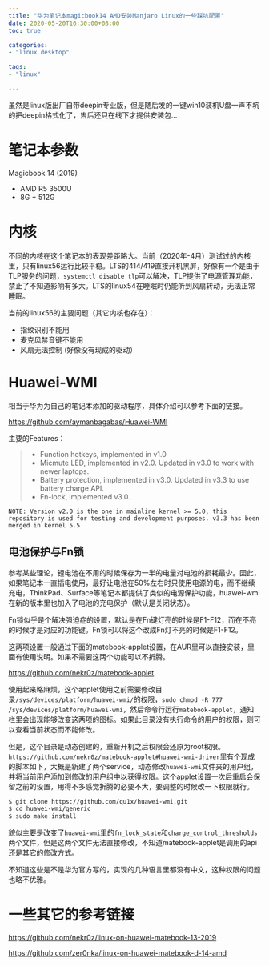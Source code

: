 ```yaml
---
title: "华为笔记本magicbook14 AMD安装Manjaro Linux的一些踩坑配置"
date: 2020-05-20T16:30:00+08:00
toc: true

categories:
- "linux desktop"

tags:
- "linux"

---
```


虽然是linux版出厂自带deepin专业版，但是随后发的一键win10装机U盘一声不坑的把deepin格式化了，售后还只在线下才提供安装包...

# 笔记本参数

Magicbook 14 (2019)

- AMD R5 3500U 
- 8G + 512G

# 内核

不同的内核在这个笔记本的表现差距略大。当前（2020年-4月）测试过的内核里，只有linux56运行比较平稳。LTS的414/419直接开机黑屏，好像有一个是由于TLP服务的问题，`systemctl disable tlp`可以解决，TLP提供了电源管理功能，禁止了不知道影响有多大。LTS的linux54在睡眠时仍能听到风扇转动，无法正常睡眠。

当前的linux56的主要问题（其它内核也存在）：

- 指纹识别不能用
- 麦克风禁音键不能用
- 风扇无法控制 (好像没有现成的驱动）

# Huawei-WMI

相当于华为为自己的笔记本添加的驱动程序，具体介绍可以参考下面的链接。

https://github.com/aymanbagabas/Huawei-WMI

主要的Features：

> - Function hotkeys, implemented in v1.0
> - Micmute LED, implemented in v2.0. Updated in v3.0 to work with newer laptops.
> - Battery protection, implemented in v3.0. Updated in v3.3 to use battery charge API.
> - Fn-lock, implemented v3.0.

`NOTE: Version v2.0 is the one in mainline kernel >= 5.0, this repository is used for testing and development purposes. v3.3 has been merged in kernel 5.5`

## 电池保护与Fn锁

参考某些理论，锂电池在不用的时候保存为一半的电量对电池的损耗最少。因此，如果笔记本一直插电使用，最好让电池在50%左右时只使用电源的电，而不继续充电，ThinkPad、Surface等笔记本都提供了类似的电源保护功能，huawei-wmi在新的版本里也加入了电池的充电保护（默认是关闭状态）。

Fn锁似乎是个解决强迫症的设置，默认是在Fn键灯亮的时候是F1-F12，而在不亮的时候才是对应的功能键。Fn锁可以将这个改成Fn灯不亮的时候是F1-F12。

这两项设置一般通过下面的matebook-applet设置，在AUR里可以直接安装，里面有使用说明。如果不需要这两个功能可以不折腾。

https://github.com/nekr0z/matebook-applet

使用起来略麻烦，这个applet使用之前需要修改目录`/sys/devices/platform/huawei-wmi/`的权限，`sudo chmod -R 777 /sys/devices/platform/huawei-wmi`，然后命令行运行`matebook-applet`，通知栏里会出现能够改变这两项的图标。如果此目录没有执行命令的用户的权限，则可以查看当前状态而不能修改。

但是，这个目录是动态创建的，重新开机之后权限会还原为root权限。`https://github.com/nekr0z/matebook-applet#huawei-wmi-driver`里有个现成的脚本如下，大概是新建了两个service，动态修改`huawei-wmi`文件夹的用户组，并将当前用户添加到修改的用户组中以获得权限。这个applet设置一次后重启会保留之前的设置，用得不多感觉折腾的必要不大，要调整的时候改一下权限就行。

```bash
$ git clone https://github.com/qu1x/huawei-wmi.git
$ cd huawei-wmi/generic
$ sudo make install
```

貌似主要是改变了`huawei-wmi`里的`fn_lock_state`和`charge_control_thresholds` 两个文件，但是这两个文件无法直接修改，不知道matebook-applet是调用的api还是其它的修改方式。

不知道这些是不是华为官方写的，实现的几种语言里都没有中文，这种权限的问题也略不优雅。

# 一些其它的参考链接

https://github.com/nekr0z/linux-on-huawei-matebook-13-2019

https://github.com/zer0nka/linux-on-huawei-matebook-d-14-amd

